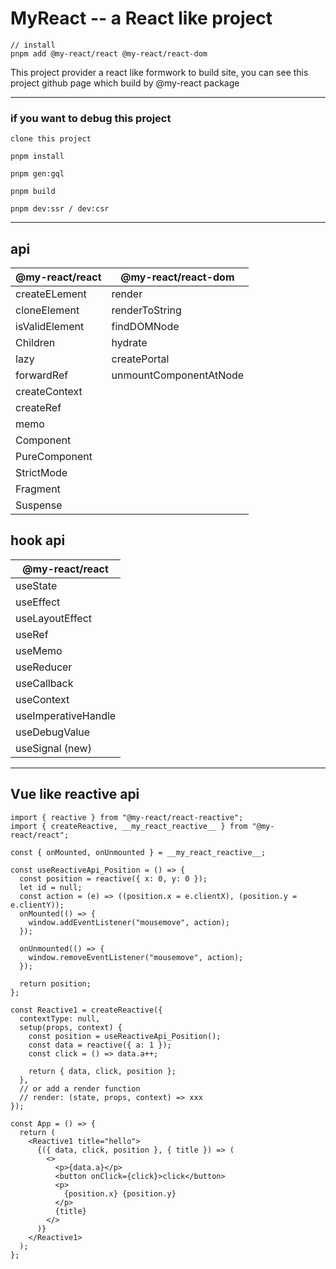 # MyReact -- a React like project


``` shell
// install
pnpm add @my-react/react @my-react/react-dom
```
This project provider a react like formwork to build site, you can see this project github page which build by @my-react package

---

### if you want to debug this project
```
clone this project

pnpm install

pnpm gen:gql

pnpm build

pnpm dev:ssr / dev:csr
```

---
## api
|@my-react/react|@my-react/react-dom|
|---------------|-------------------|
|createELement  |render             |
|cloneElement   |renderToString     |
|isValidElement |findDOMNode        |
|Children       |hydrate            |
|lazy           |createPortal       |
|forwardRef     |unmountComponentAtNode|
|createContext  ||
|createRef||
|memo||
|Component||
|PureComponent||
|StrictMode||
|Fragment||
|Suspense||

## hook api
|@my-react/react|
|---------------|
|useState|
|useEffect|
|useLayoutEffect|
|useRef|
|useMemo|
|useReducer|
|useCallback|
|useContext|
|useImperativeHandle|
|useDebugValue|
|useSignal (new)|

---

## Vue like reactive api

```tsx
import { reactive } from "@my-react/react-reactive";
import { createReactive, __my_react_reactive__ } from "@my-react/react";

const { onMounted, onUnmounted } = __my_react_reactive__;

const useReactiveApi_Position = () => {
  const position = reactive({ x: 0, y: 0 });
  let id = null;
  const action = (e) => ((position.x = e.clientX), (position.y = e.clientY));
  onMounted(() => {
    window.addEventListener("mousemove", action);
  });

  onUnmounted(() => {
    window.removeEventListener("mousemove", action);
  });

  return position;
};

const Reactive1 = createReactive({
  contextType: null,
  setup(props, context) {
    const position = useReactiveApi_Position();
    const data = reactive({ a: 1 });
    const click = () => data.a++;

    return { data, click, position };
  },
  // or add a render function
  // render: (state, props, context) => xxx
});

const App = () => {
  return (
    <Reactive1 title="hello">
      {({ data, click, position }, { title }) => (
        <>
          <p>{data.a}</p>
          <button onClick={click}>click</button>
          <p>
            {position.x} {position.y}
          </p>
          {title}
        </>
      )}
    </Reactive1>
  );
};
```